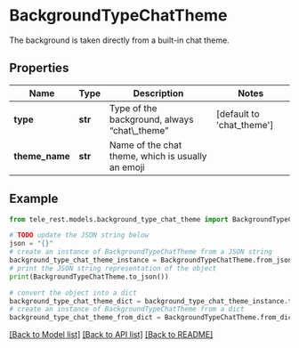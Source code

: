 # BackgroundTypeChatTheme

The background is taken directly from a built-in chat theme.

## Properties

Name | Type | Description | Notes
------------ | ------------- | ------------- | -------------
**type** | **str** | Type of the background, always “chat\\_theme” | [default to 'chat_theme']
**theme_name** | **str** | Name of the chat theme, which is usually an emoji | 

## Example

```python
from tele_rest.models.background_type_chat_theme import BackgroundTypeChatTheme

# TODO update the JSON string below
json = "{}"
# create an instance of BackgroundTypeChatTheme from a JSON string
background_type_chat_theme_instance = BackgroundTypeChatTheme.from_json(json)
# print the JSON string representation of the object
print(BackgroundTypeChatTheme.to_json())

# convert the object into a dict
background_type_chat_theme_dict = background_type_chat_theme_instance.to_dict()
# create an instance of BackgroundTypeChatTheme from a dict
background_type_chat_theme_from_dict = BackgroundTypeChatTheme.from_dict(background_type_chat_theme_dict)
```
[[Back to Model list]](../README.md#documentation-for-models) [[Back to API list]](../README.md#documentation-for-api-endpoints) [[Back to README]](../README.md)


